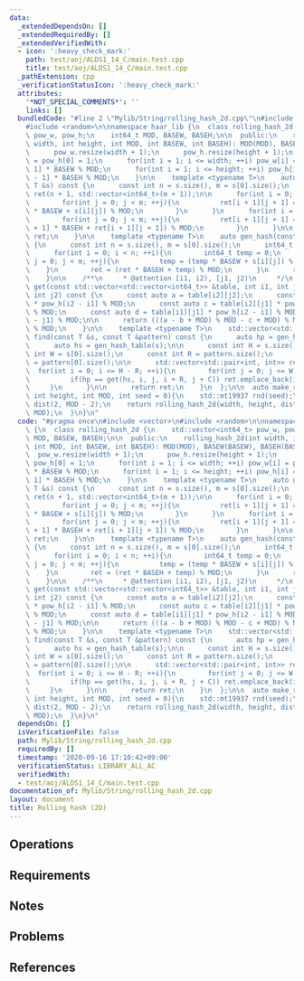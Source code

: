 ```yaml
---
data:
  _extendedDependsOn: []
  _extendedRequiredBy: []
  _extendedVerifiedWith:
  - icon: ':heavy_check_mark:'
    path: test/aoj/ALDS1_14_C/main.test.cpp
    title: test/aoj/ALDS1_14_C/main.test.cpp
  _pathExtension: cpp
  _verificationStatusIcon: ':heavy_check_mark:'
  attributes:
    '*NOT_SPECIAL_COMMENTS*': ''
    links: []
  bundledCode: "#line 2 \"Mylib/String/rolling_hash_2d.cpp\"\n#include <vector>\n\
    #include <random>\n\nnamespace haar_lib {\n  class rolling_hash_2d {\n    std::vector<int64_t>\
    \ pow_w, pow_h;\n    int64_t MOD, BASEW, BASEH;\n\n  public:\n    rolling_hash_2d(int\
    \ width, int height, int MOD, int BASEW, int BASEH): MOD(MOD), BASEW(BASEW), BASEH(BASEH){\n\
    \      pow_w.resize(width + 1);\n      pow_h.resize(height + 1);\n      pow_w[0]\
    \ = pow_h[0] = 1;\n      for(int i = 1; i <= width; ++i) pow_w[i] = pow_w[i -\
    \ 1] * BASEW % MOD;\n      for(int i = 1; i <= height; ++i) pow_h[i] = pow_h[i\
    \ - 1] * BASEH % MOD;\n    }\n\n    template <typename T>\n    auto gen_hash_table(const\
    \ T &s) const {\n      const int n = s.size(), m = s[0].size();\n      std::vector<std::vector<int64_t>>\
    \ ret(n + 1, std::vector<int64_t>(m + 1));\n\n      for(int i = 0; i < n; ++i){\n\
    \        for(int j = 0; j < m; ++j){\n          ret[i + 1][j + 1] = (ret[i + 1][j]\
    \ * BASEW + s[i][j]) % MOD;\n        }\n      }\n      for(int i = 0; i < n; ++i){\n\
    \        for(int j = 0; j < m; ++j){\n          ret[i + 1][j + 1] = (ret[i][j\
    \ + 1] * BASEH + ret[i + 1][j + 1]) % MOD;\n        }\n      }\n\n      return\
    \ ret;\n    }\n\n    template <typename T>\n    auto gen_hash(const T &s) const\
    \ {\n      const int n = s.size(), m = s[0].size();\n      int64_t ret = 0;\n\
    \      for(int i = 0; i < n; ++i){\n        int64_t temp = 0;\n        for(int\
    \ j = 0; j < m; ++j){\n          temp = (temp * BASEW + s[i][j]) % MOD;\n    \
    \    }\n        ret = (ret * BASEH + temp) % MOD;\n      }\n      return ret;\n\
    \    }\n\n    /**\n     * @attention [i1, i2), [j1, j2)\n     */\n    int64_t\
    \ get(const std::vector<std::vector<int64_t>> &table, int i1, int j1, int i2,\
    \ int j2) const {\n      const auto a = table[i2][j2];\n      const auto b = table[i1][j2]\
    \ * pow_h[i2 - i1] % MOD;\n      const auto c = table[i2][j1] * pow_w[j2 - j1]\
    \ % MOD;\n      const auto d = table[i1][j1] * pow_h[i2 - i1] % MOD * pow_w[j2\
    \ - j1] % MOD;\n\n      return (((a - b + MOD) % MOD - c + MOD) % MOD + d + MOD)\
    \ % MOD;\n    }\n\n    template <typename T>\n    std::vector<std::pair<int, int>>\
    \ find(const T &s, const T &pattern) const {\n      auto hp = gen_hash(pattern);\n\
    \      auto hs = gen_hash_table(s);\n\n      const int H = s.size();\n      const\
    \ int W = s[0].size();\n      const int R = pattern.size();\n      const int C\
    \ = pattern[0].size();\n\n      std::vector<std::pair<int, int>> ret;\n\n    \
    \  for(int i = 0; i <= H - R; ++i){\n        for(int j = 0; j <= W - C; ++j){\n\
    \          if(hp == get(hs, i, j, i + R, j + C)) ret.emplace_back(i, j);\n   \
    \     }\n      }\n\n      return ret;\n    }\n  };\n\n  auto make_rh_2d(int width,\
    \ int height, int MOD, int seed = 0){\n    std::mt19937 rnd(seed);\n    std::uniform_int_distribution<>\
    \ dist(2, MOD - 2);\n    return rolling_hash_2d(width, height, dist(rnd), dist(rnd),\
    \ MOD);\n  }\n}\n"
  code: "#pragma once\n#include <vector>\n#include <random>\n\nnamespace haar_lib\
    \ {\n  class rolling_hash_2d {\n    std::vector<int64_t> pow_w, pow_h;\n    int64_t\
    \ MOD, BASEW, BASEH;\n\n  public:\n    rolling_hash_2d(int width, int height,\
    \ int MOD, int BASEW, int BASEH): MOD(MOD), BASEW(BASEW), BASEH(BASEH){\n    \
    \  pow_w.resize(width + 1);\n      pow_h.resize(height + 1);\n      pow_w[0] =\
    \ pow_h[0] = 1;\n      for(int i = 1; i <= width; ++i) pow_w[i] = pow_w[i - 1]\
    \ * BASEW % MOD;\n      for(int i = 1; i <= height; ++i) pow_h[i] = pow_h[i -\
    \ 1] * BASEH % MOD;\n    }\n\n    template <typename T>\n    auto gen_hash_table(const\
    \ T &s) const {\n      const int n = s.size(), m = s[0].size();\n      std::vector<std::vector<int64_t>>\
    \ ret(n + 1, std::vector<int64_t>(m + 1));\n\n      for(int i = 0; i < n; ++i){\n\
    \        for(int j = 0; j < m; ++j){\n          ret[i + 1][j + 1] = (ret[i + 1][j]\
    \ * BASEW + s[i][j]) % MOD;\n        }\n      }\n      for(int i = 0; i < n; ++i){\n\
    \        for(int j = 0; j < m; ++j){\n          ret[i + 1][j + 1] = (ret[i][j\
    \ + 1] * BASEH + ret[i + 1][j + 1]) % MOD;\n        }\n      }\n\n      return\
    \ ret;\n    }\n\n    template <typename T>\n    auto gen_hash(const T &s) const\
    \ {\n      const int n = s.size(), m = s[0].size();\n      int64_t ret = 0;\n\
    \      for(int i = 0; i < n; ++i){\n        int64_t temp = 0;\n        for(int\
    \ j = 0; j < m; ++j){\n          temp = (temp * BASEW + s[i][j]) % MOD;\n    \
    \    }\n        ret = (ret * BASEH + temp) % MOD;\n      }\n      return ret;\n\
    \    }\n\n    /**\n     * @attention [i1, i2), [j1, j2)\n     */\n    int64_t\
    \ get(const std::vector<std::vector<int64_t>> &table, int i1, int j1, int i2,\
    \ int j2) const {\n      const auto a = table[i2][j2];\n      const auto b = table[i1][j2]\
    \ * pow_h[i2 - i1] % MOD;\n      const auto c = table[i2][j1] * pow_w[j2 - j1]\
    \ % MOD;\n      const auto d = table[i1][j1] * pow_h[i2 - i1] % MOD * pow_w[j2\
    \ - j1] % MOD;\n\n      return (((a - b + MOD) % MOD - c + MOD) % MOD + d + MOD)\
    \ % MOD;\n    }\n\n    template <typename T>\n    std::vector<std::pair<int, int>>\
    \ find(const T &s, const T &pattern) const {\n      auto hp = gen_hash(pattern);\n\
    \      auto hs = gen_hash_table(s);\n\n      const int H = s.size();\n      const\
    \ int W = s[0].size();\n      const int R = pattern.size();\n      const int C\
    \ = pattern[0].size();\n\n      std::vector<std::pair<int, int>> ret;\n\n    \
    \  for(int i = 0; i <= H - R; ++i){\n        for(int j = 0; j <= W - C; ++j){\n\
    \          if(hp == get(hs, i, j, i + R, j + C)) ret.emplace_back(i, j);\n   \
    \     }\n      }\n\n      return ret;\n    }\n  };\n\n  auto make_rh_2d(int width,\
    \ int height, int MOD, int seed = 0){\n    std::mt19937 rnd(seed);\n    std::uniform_int_distribution<>\
    \ dist(2, MOD - 2);\n    return rolling_hash_2d(width, height, dist(rnd), dist(rnd),\
    \ MOD);\n  }\n}\n"
  dependsOn: []
  isVerificationFile: false
  path: Mylib/String/rolling_hash_2d.cpp
  requiredBy: []
  timestamp: '2020-09-16 17:10:42+09:00'
  verificationStatus: LIBRARY_ALL_AC
  verifiedWith:
  - test/aoj/ALDS1_14_C/main.test.cpp
documentation_of: Mylib/String/rolling_hash_2d.cpp
layout: document
title: Rolling hash (2D)
---
```


## Operations

## Requirements

## Notes

## Problems

## References
